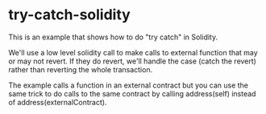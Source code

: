 # try-catch-solidity

This is an example that shows how to do "try catch" in Solidity.

We'll use a low level solidity call to make calls to external function that may or may not revert. If they do revert, we'll handle the case (catch the revert) rather than reverting the whole transaction.

The example calls a function in an external contract but you can use the same trick to do calls to the same contract by calling address(self) instead of address(externalContract).
